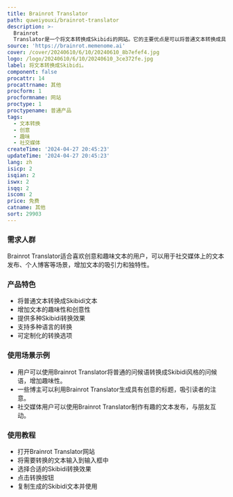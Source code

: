 ```yaml
---
title: Brainrot Translator
path: quweiyouxi/brainrot-translator
description: >-
  Brainrot
  Translator是一个将文本转换成Skibidi的网站。它的主要优点是可以将普通文本转换成具有特殊效果的Skibidi文本，增加了文本的趣味性和创意性。
source: 'https://brainrot.memenome.ai'
cover: /cover/20240610/6/10/20240610_8b7efef4.jpg
logo: /logo/20240610/6/10/20240610_3ce372fe.jpg
label: 将文本转换成Skibidi。
component: false
procattr: 14
procattrname: 其他
procform: 1
procformname: 网站
proctype: 1
proctypename: 普通产品
tags:
  - 文本转换
  - 创意
  - 趣味
  - 社交媒体
createTime: '2024-04-27 20:45:23'
updateTime: '2024-04-27 20:45:23'
lang: zh
isicp: 2
isqian: 2
iswx: 2
isqq: 2
iscom: 2
price: 免费
catname: 其他
sort: 29903
---
```




### 需求人群
Brainrot Translator适合喜欢创意和趣味文本的用户，可以用于社交媒体上的文本发布、个人博客等场景，增加文本的吸引力和独特性。

### 产品特色
* 将普通文本转换成Skibidi文本
* 增加文本的趣味性和创意性
* 提供多种Skibidi转换效果
* 支持多种语言的转换
* 可定制化的转换选项

### 使用场景示例
* 用户可以使用Brainrot Translator将普通的问候语转换成Skibidi风格的问候语，增加趣味性。
* 一些博主可以利用Brainrot Translator生成具有创意的标题，吸引读者的注意。
* 社交媒体用户可以使用Brainrot Translator制作有趣的文本发布，与朋友互动。

### 使用教程
* 打开Brainrot Translator网站
* 将需要转换的文本输入到输入框中
* 选择合适的Skibidi转换效果
* 点击转换按钮
* 复制生成的Skibidi文本并使用

  
